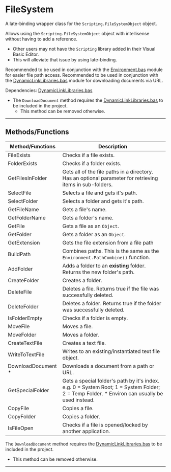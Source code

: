 # FileSystem

A late-binding wrapper class for the `Scripting.FileSystemObject` object.

Allows using the `Scripting.FileSystemObject` object with intellisense without having to add a reference.
- Other users may not have the `Scripting` library added in their Visual Basic Editor. 
- This will alleviate that issue by using late-binding.

Recommended to be used in conjunction with the [Environment.bas](../../../Excel/Modules/Environment/Environment.bas) module for easier file path access.
Recommended to be used in conjunction with the [DynamicLinkLibraries.bas](../../../Excel/Modules/DynamicLinkLibraries/DynamicLinkLibraries.bas) module for downloading documents via URL.


Dependencies:
[DynamicLinkLibraries.bas](../../../Excel/Modules/DynamicLinkLibraries/DynamicLinkLibraries.bas)
- The `DownloadDocument` method requires the [DynamicLinkLibraries.bas](../../../Excel/Modules/DynamicLinkLibraries/DynamicLinkLibraries.bas) to be included in the project.
    - This method can be removed otherwise.


---

## Methods/Functions

| Method/Functions   | Description                                                                                                                                  |
|--------------------|----------------------------------------------------------------------------------------------------------------------------------------------|
| FileExists         | Checks if a file exists.                                                                                                                     |
| FolderExists       | Checks if a folder exists.                                                                                                                   |
| GetFilesInFolder   | Gets all of the file paths in a directory. Has an optional parameter for retrieving items in sub-folders.                                    |
| SelectFile         | Selects a file and gets it's path.                                                                                                           |
| SelectFolder       | Selects a folder and gets it's path.                                                                                                         |
| GetFileName        | Gets a file's name.                                                                                                                          |
| GetFolderName      | Gets a folder's name.                                                                                                                        |
| GetFile            | Gets a file as an `Object`.                                                                                                                  |
| GetFolder          | Gets a folder as an `Object`.                                                                                                                |
| GetExtension       | Gets the file extension from a file path                                                                                                     |
| BuildPath          | Combines paths. This is the same as the `Environment.PathCombine()` function.                                                                |
| AddFolder          | Adds a folder to an **existing** folder. Returns the new folder's path.                                                                      |
| CreateFolder       | Creates a folder.                                                                                                                            |
| DeleteFile         | Deletes a file. Returns true if the file was successfully deleted.                                                                           |
| DeleteFolder       | Deletes a folder. Returns true if the folder was successfully deleted.                                                                       |
| IsFolderEmpty      | Checks if a folder is empty.                                                                                                                 |
| MoveFile           | Moves a file.                                                                                                                                |
| MoveFolder         | Moves a folder.                                                                                                                              |
| CreateTextFile     | Creates a text file.                                                                                                                         |
| WriteToTextFile    | Writes to an existing/instantiated text file object.                                                                                         |
| DownloadDocument * | Downloads a document from a path or URL.                                                                                                     |
| GetSpecialFolder   | Gets a special folder's path by it's index. e.g. 0 = System Root; 1 = System Folder; 2 = Temp Folder. * Environ can usually be used instead. |
| CopyFile           | Copies a file.                                                                                                                               |
| CopyFolder         | Copies a folder.                                                                                                                             |
| IsFileOpen         | Checks if a file is opened/locked by another application.                                                                                    |

The `DownloadDocument` method requires the [DynamicLinkLibraries.bas](../../../Excel/Modules/DynamicLinkLibraries/DynamicLinkLibraries.bas) to be included in the project.
- This method can be removed otherwise.

---